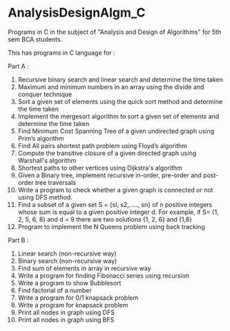 # AnalysisDesignAlgm_C
Programs in C in the subject of "Analysis and Design of Algorithms" for 5th sem BCA students. 

This has programs in C language for :

Part A : 
1.  Recursive binary search and linear search and determine the time taken
2.  Maximum and minimum numbers in an array using the divide and conquer technique
3.  Sort a given set of elements using the quick sort method and determine the time taken
4.  Implement the mergesort algorithm to sort a given set of elements and determine the time taken
5.  Find Minimum Cost Spanning Tree of a given undirected graph using Prim’s algorithm
6.  Find All pairs shortest path problem using Floyd’s algorithm
7.  Compute the transitive closure of a given directed graph using Warshall's algorithm
8.  Shortest paths to other vertices using Dijkstra's algorithm
9.  Given a Binary tree, implement recursive in-order, pre-order and post-order tree traversals
10. Write a program to check whether a given graph is connected or not using DFS method.
11. Find a subset of a given set S = {sl, s2,....., sn} of n positive integers whose sum is equal to a given positive integer d. For example, if S= {1, 2, 5, 6, 8} and d = 9 there are two solutions {1, 2, 6} and {1,8}
12. Program to implement the N Queens problem using back tracking

Part B :
1. Linear search (non-recursive way)
2. Binary search (non-recursive way)
3. Find sum of elements in array in recursive way
4. Write a program for finding Fibonacci series using recursion
5. Write a program to show Bubblesort
6. Find factorial of a number
7. Write a program for 0/1 knapsack problem
8. Write a program for  knapsack problem
9. Print all nodes in graph using DFS
10. Print all nodes in graph using BFS











